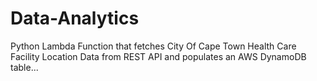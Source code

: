 # Data-Analytics

Python Lambda Function that fetches City Of Cape Town Health Care Facility Location Data from REST API and populates an AWS DynamoDB table...

